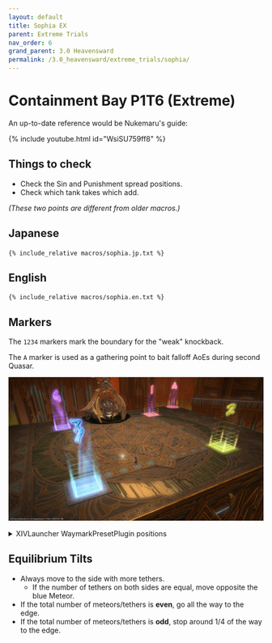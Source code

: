 ```yaml
---
layout: default
title: Sophia EX
parent: Extreme Trials
nav_order: 6
grand_parent: 3.0 Heavensward
permalink: /3.0_heavensward/extreme_trials/sophia/
---
```


# Containment Bay P1T6 (Extreme)

An up-to-date reference would be Nukemaru's guide:

{% include youtube.html id="WsiSU759ff8" %}

## Things to check

- Check the Sin and Punishment spread positions.
- Check which tank takes which add.

*(These two points are different from older macros.)*

## Japanese
```
{% include_relative macros/sophia.jp.txt %}
```

## English
```
{% include_relative macros/sophia.en.txt %}
```

## Markers

The `1234` markers mark the boundary for the "weak" knockback.

The `A` marker is used as a gathering point to bait falloff AoEs during second Quasar.

![](images/markers.jpg)
<details markdown=block>
<summary>XIVLauncher WaymarkPresetPlugin positions</summary>

```json
{"Name":"Sophia EX","MapID":184,"A":{"X":18.4,"Y":0.0,"Z":-13.3,"ID":0,"Active":true},"B":{"X":0.0,"Y":0.0,"Z":0.0,"ID":1,"Active":false},"C":{"X":0.0,"Y":0.0,"Z":0.0,"ID":2,"Active":false},"D":{"X":0.0,"Y":0.0,"Z":0.0,"ID":3,"Active":false},"One":{"X":9.3,"Y":0.0,"Z":-9.3,"ID":4,"Active":true},"Two":{"X":9.3,"Y":0.0,"Z":9.3,"ID":5,"Active":true},"Three":{"X":-9.3,"Y":0.0,"Z":9.3,"ID":6,"Active":true},"Four":{"X":-9.3,"Y":0.0,"Z":-9.3,"ID":7,"Active":true}}
```

</details>

## Equilibrium Tilts

- Always move to the side with more tethers.
    - If the number of tethers on both sides are equal, move opposite the blue Meteor.
- If the total number of meteors/tethers is **even**, go all the way to the edge.
- If the total number of meteors/tethers is **odd**, stop around 1/4 of the way to the edge.